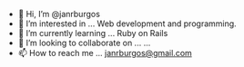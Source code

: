 - 👋 Hi, I’m @janrburgos
- 👀 I’m interested in ...
Web development and programming.
- 🌱 I’m currently learning ...
Ruby on Rails
- 💞️ I’m looking to collaborate on ...
...
- 📫 How to reach me ...
janrburgos@gmail.com
